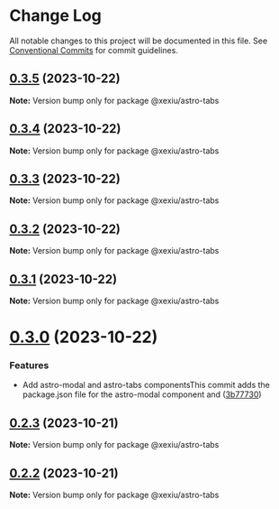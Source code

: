 # Change Log

All notable changes to this project will be documented in this file.
See [Conventional Commits](https://conventionalcommits.org) for commit guidelines.

## [0.3.5](https://github.com/xexiu/astro-components/compare/@xexiu/astro-tabs@0.3.4...@xexiu/astro-tabs@0.3.5) (2023-10-22)

**Note:** Version bump only for package @xexiu/astro-tabs





## [0.3.4](https://github.com/xexiu/astro-components/compare/@xexiu/astro-tabs@0.3.3...@xexiu/astro-tabs@0.3.4) (2023-10-22)

**Note:** Version bump only for package @xexiu/astro-tabs





## [0.3.3](https://github.com/xexiu/astro-components/compare/@xexiu/astro-tabs@0.3.2...@xexiu/astro-tabs@0.3.3) (2023-10-22)

**Note:** Version bump only for package @xexiu/astro-tabs





## [0.3.2](https://github.com/xexiu/astro-components/compare/@xexiu/astro-tabs@0.3.1...@xexiu/astro-tabs@0.3.2) (2023-10-22)

**Note:** Version bump only for package @xexiu/astro-tabs





## [0.3.1](https://github.com/xexiu/astro-components/compare/@xexiu/astro-tabs@0.3.0...@xexiu/astro-tabs@0.3.1) (2023-10-22)

**Note:** Version bump only for package @xexiu/astro-tabs





# [0.3.0](https://github.com/xexiu/astro-components/compare/@xexiu/astro-tabs@0.2.3...@xexiu/astro-tabs@0.3.0) (2023-10-22)


### Features

* Add astro-modal and astro-tabs componentsThis commit adds the package.json file for the astro-modal component and ([3b77730](https://github.com/xexiu/astro-components/commit/3b77730dc8b30bbec48ff9bc42c0aea48c905a0a))





## [0.2.3](https://github.com/xexiu/astro-components/compare/@xexiu/astro-tabs@0.2.2...@xexiu/astro-tabs@0.2.3) (2023-10-21)

**Note:** Version bump only for package @xexiu/astro-tabs





## [0.2.2](https://github.com/xexiu/astro-components/compare/@xexiu/astro-tabs@0.1.9...@xexiu/astro-tabs@0.2.2) (2023-10-21)

**Note:** Version bump only for package @xexiu/astro-tabs
